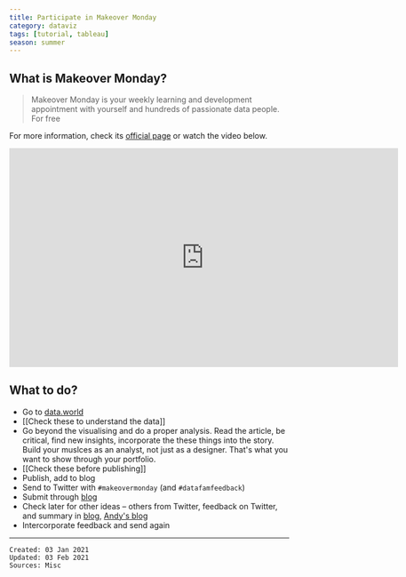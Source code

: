 ```yaml
---
title: Participate in Makeover Monday
category: dataviz
tags: [tutorial, tableau]
season: summer
---
```


## What is Makeover Monday?
> Makeover Monday is your weekly learning and development appointment with yourself and hundreds of passionate data people. For free

For more information, check its [official page](https://www.makeovermonday.co.uk/) or watch the video below.

<iframe src="https://www.youtube.com/embed/1auES9NyNUc" width="700" height="393.75" frameborder="0" allowfullscreen="allowfullscreen"></iframe>

## What to do?
* Go to [data.world](https://data.world/makeovermonday/)
* [[Check these to understand the data]]
* Go beyond the visualising and do a proper analysis. Read the article, be critical, find new insights, incorporate the these things into the story. Build your muslces as an analyst, not just as a designer. That's what you want to show through your portfolio.
* [[Check these before publishing]]
* Publish, add to blog
* Send to Twitter with `#makeovermonday` (and  `#datafamfeedback`)
* Submit through [blog](https://www.makeovermonday.co.uk/submit/)
* Check later for other ideas – others from Twitter, feedback on Twitter, and summary in [blog](https://www.makeovermonday.co.uk/blog/), [Andy's blog](https://www.vizwiz.com/)
* Intercorporate feedback and send again

---

    Created: 03 Jan 2021
    Updated: 03 Feb 2021
    Sources: Misc
